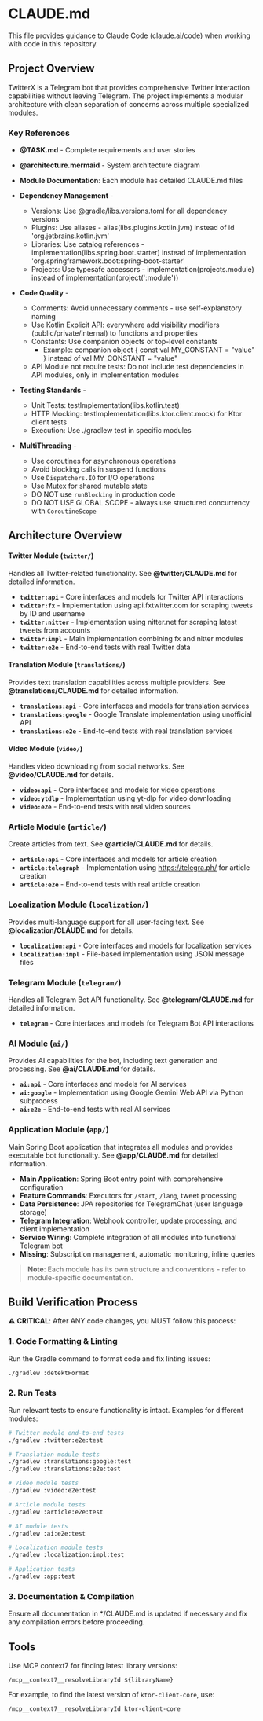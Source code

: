 # CLAUDE.md

This file provides guidance to Claude Code (claude.ai/code) when working with code in this repository.

## Project Overview

TwitterX is a Telegram bot that provides comprehensive Twitter interaction capabilities without leaving Telegram. The project implements a modular architecture with clean separation of concerns across multiple specialized modules.

### Key References
- **@TASK.md** - Complete requirements and user stories
- **@architecture.mermaid** - System architecture diagram
- **Module Documentation**: Each module has detailed CLAUDE.md files

- **Dependency Management** -
    * Versions: Use @gradle/libs.versions.toml for all dependency versions
    * Plugins: Use aliases - alias(libs.plugins.kotlin.jvm) instead of id 'org.jetbrains.kotlin.jvm'
    * Libraries: Use catalog references - implementation(libs.spring.boot.starter) instead of implementation 'org.springframework.boot:spring-boot-starter'
    * Projects: Use typesafe accessors - implementation(projects.module) instead of implementation(project(':module'))

- **Code Quality** -
    * Comments: Avoid unnecessary comments - use self-explanatory naming
    * Use Kotlin Explicit API: everywhere add visibility modifiers (public/private/internal) to functions and properties
    * Constants: Use companion objects or top-level constants
        * Example: companion object { const val MY_CONSTANT = "value" } instead of val MY_CONSTANT = "value"
    * API Module not require tests: Do not include test dependencies in API modules, only in implementation modules

- **Testing Standards** -  
    * Unit Tests: testImplementation(libs.kotlin.test)
    * HTTP Mocking: testImplementation(libs.ktor.client.mock) for Ktor client tests
    * Execution: Use ./gradlew test in specific modules

- **MultiThreading** -  
    * Use coroutines for asynchronous operations
    * Avoid blocking calls in suspend functions
    * Use `Dispatchers.IO` for I/O operations
    * Use Mutex for shared mutable state
    * DO NOT use `runBlocking` in production code
    * DO NOT USE GLOBAL SCOPE - always use structured concurrency with `CoroutineScope`

## Architecture Overview

#### Twitter Module (`twitter/`)
Handles all Twitter-related functionality. See **@twitter/CLAUDE.md** for detailed information.

- **`twitter:api`** - Core interfaces and models for Twitter API interactions
- **`twitter:fx`** - Implementation using api.fxtwitter.com for scraping tweets by ID and username
- **`twitter:nitter`** - Implementation using nitter.net for scraping latest tweets from accounts
- **`twitter:impl`** - Main implementation combining fx and nitter modules
- **`twitter:e2e`** - End-to-end tests with real Twitter data

#### Translation Module (`translations/`)
Provides text translation capabilities across multiple providers. See **@translations/CLAUDE.md** for detailed information.

- **`translations:api`** - Core interfaces and models for translation services
- **`translations:google`** - Google Translate implementation using unofficial API
- **`translations:e2e`** - End-to-end tests with real translation services

#### Video Module (`video/`)
Handles video downloading from social networks. See **@video/CLAUDE.md** for details.

- **`video:api`** - Core interfaces and models for video operations
- **`video:ytdlp`** - Implementation using yt-dlp for video downloading
- **`video:e2e`** - End-to-end tests with real video sources

### Article Module (`article/`)
Create articles from text. See **@article/CLAUDE.md** for details.

- **`article:api`** - Core interfaces and models for article creation
- **`article:telegraph`** - Implementation using https://telegra.ph/ for article creation
- **`article:e2e`** - End-to-end tests with real article creation

### Localization Module (`localization/`)
Provides multi-language support for all user-facing text. See **@localization/CLAUDE.md** for details.

- **`localization:api`** - Core interfaces and models for localization services
- **`localization:impl`** - File-based implementation using JSON message files

### Telegram Module (`telegram/`)
Handles all Telegram Bot API functionality. See **@telegram/CLAUDE.md** for detailed information.

- **`telegram`** - Core interfaces and models for Telegram Bot API interactions

### AI Module (`ai/`)
Provides AI capabilities for the bot, including text generation and processing. See **@ai/CLAUDE.md** for details.

- **`ai:api`** - Core interfaces and models for AI services
- **`ai:google`** - Implementation using Google Gemini Web API via Python subprocess
- **`ai:e2e`** - End-to-end tests with real AI services

### Application Module (`app/`)
Main Spring Boot application that integrates all modules and provides executable bot functionality. See **@app/CLAUDE.md** for detailed information.

- **Main Application**: Spring Boot entry point with comprehensive configuration
- **Feature Commands**: Executors for `/start`, `/lang`, tweet processing
- **Data Persistence**: JPA repositories for TelegramChat (user language storage)
- **Telegram Integration**: Webhook controller, update processing, and client implementation
- **Service Wiring**: Complete integration of all modules into functional Telegram bot
- **Missing**: Subscription management, automatic monitoring, inline queries

> **Note**: Each module has its own structure and conventions - refer to module-specific documentation.

## Build Verification Process

**⚠️ CRITICAL**: After ANY code changes, you MUST follow this process:

### 1. Code Formatting & Linting
Run the Gradle command to format code and fix linting issues:

```bash
./gradlew :detektFormat
```

### 2. Run Tests
Run relevant tests to ensure functionality is intact. Examples for different modules:

```bash
# Twitter module end-to-end tests
./gradlew :twitter:e2e:test

# Translation module tests
./gradlew :translations:google:test
./gradlew :translations:e2e:test

# Video module tests
./gradlew :video:e2e:test

# Article module tests
./gradlew :article:e2e:test

# AI module tests
./gradlew :ai:e2e:test

# Localization module tests
./gradlew :localization:impl:test

# Application tests
./gradlew :app:test
```

### 3. Documentation & Compilation
Ensure all documentation in */CLAUDE.md is updated if necessary and fix any compilation errors before proceeding.

## Tools
Use MCP context7 for finding latest library versions:
```
/mcp__context7__resolveLibraryId ${libraryName}
```

For example, to find the latest version of `ktor-client-core`, use:
```
/mcp__context7__resolveLibraryId ktor-client-core
```
